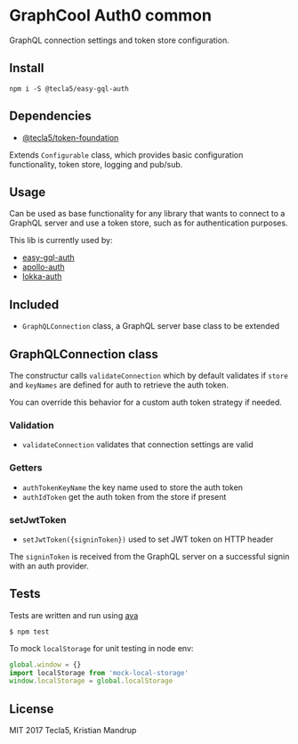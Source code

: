 # GraphCool Auth0 common

GraphQL connection settings and token store configuration.

## Install

`npm i -S @tecla5/easy-gql-auth`

## Dependencies

- [@tecla5/token-foundation](https://github.com/tecla5/token-foundation)

Extends `Configurable` class, which provides basic configuration functionality, token store, logging and pub/sub.

## Usage

Can be used as base functionality for any library that wants to connect to a GraphQL server and use a token store, such as for authentication purposes.

This lib is currently used by:

- [easy-gql-auth](https://github.com/tecla5/easy-gql-auth)
- [apollo-auth](https://github.com/tecla5/apollo-auth)
- [lokka-auth](https://github.com/tecla5/lokka-auth)

## Included

- `GraphQLConnection` class, a GraphQL server base class to be extended

## GraphQLConnection class

The constructur calls `validateConnection` which by default validates if `store` and `keyNames` are defined for auth to retrieve the auth token.

You can override this behavior for a custom auth token strategy if needed.

### Validation

- `validateConnection` validates that connection settings are valid

### Getters

- `authTokenKeyName` the key name used to store the auth token
- `authIdToken` get the auth token from the store if present

### setJwtToken

- `setJwtToken({signinToken})` used to set JWT token on HTTP header

The `signinToken` is received from the GraphQL server on a successful signin with an auth provider.

## Tests

Tests are written and run using [ava](https://github.com/avajs/ava)

`$ npm test`

To mock `localStorage` for unit testing in node env:

```js
global.window = {}
import localStorage from 'mock-local-storage'
window.localStorage = global.localStorage
```

## License

MIT 2017 Tecla5, Kristian Mandrup

